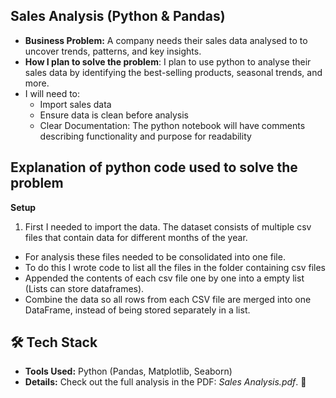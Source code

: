 ## **Sales Analysis (Python & Pandas)**  
- **Business Problem:** A company needs their sales data analysed to to uncover trends, patterns, and key insights.
- **How I plan to solve the problem**: I plan to use python to analyse their sales data by identifying the best-selling products, seasonal trends, and more.
- I will need to:
  - Import sales data
  - Ensure data is clean before analysis
  - Clear Documentation: The python notebook will have comments describing functionality and purpose for readability
 
## Explanation of python code used to solve the problem
**Setup**
1) First I needed to import the data. The dataset consists of multiple csv files that contain data for different months of the year.
  - For analysis these files needed to be consolidated into one file.
  - To do this I wrote code to list all the files in the folder containing csv files
  - Appended the contents of each csv file one by one into a empty list (Lists can store dataframes).
  - Combine the data so all rows from each CSV file are merged into one DataFrame, instead of being stored separately in a list.
  
## 🛠️ Tech Stack
- **Tools Used:** Python (Pandas, Matplotlib, Seaborn)  
- **Details:** Check out the full analysis in the PDF: *Sales Analysis.pdf*. 💼
